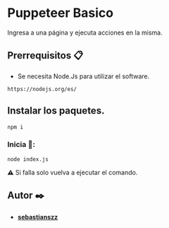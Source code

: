 # Puppeteer Basico

Ingresa a una página y ejecuta acciones en la misma.

## Prerrequisitos 📋

- Se necesita Node.Js para utilizar el software.

```
https://nodejs.org/es/
```

## Instalar los paquetes.

```
npm i
```

### Inicia 🚀:

```
node index.js
```

⚠️ Si falla solo vuelva a ejecutar el comando.

## Autor ✒️

- #### [sebastianszz](https://github.com/sebastianszz)
